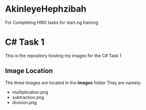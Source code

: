 # AkinleyeHephzibah
For Completing HNG tasks for start.ng training

# C# Task 1
This is the repository hosting my images for the C# Task 1

## Image Location
The three Images are located in the **images** folder
They are namely:
* multiplication.png
* subtraction.png
* division.png
